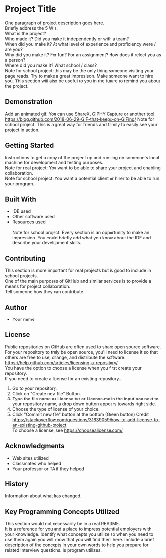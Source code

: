 # Project Title

One paragraph of project description goes here.<br />
Briefly address the 5 W's. <br />
What is the project?<br />
Who made it? Did you make it independently or with a team?<br />
When did you make it? At what level of experience and proficiency were / are you?<br />
Why did you make it? For fun? For an assignment? How does it relect you as a person?<br />
Where did you make it? What school / class?<br />
Note for school project: this may be the only thing someone visiting your page reads. Try to make a great impresison. Make someone want to hire you. This section will also be useful to you in the future to remind you about the project. 

## Demonstration

Add an animated gif. You can use ShareX, GIPHY Capture or another tool. https://blog.github.com/2018-06-29-GIF-that-keeps-on-GIFing/
Note for school project: This is a great way for friends and family to easily see your project in action. 

## Getting Started

Instructions to get a copy of the project up and running on someone's local machine for development and testing purposes.
<br />
Note for real project: You want to be able to share your project and enabling collaboration. 
<br />
Note for school project: You want a potential client or hirer to be able to run your program. 

## Built With

* IDE used  
* Other software used  
* Resources used  
<br />Note for school project: Every section is an opportunity to make an impression. You could briefly add what you know about the IDE and describe your development skills. 

## Contributing

This section is more important for real projects but is good to include in school projects. <br />
One of the main purposes of GitHub and similar services is to provide a means for project collaboration. <br />
Tell someone how they can contribute.

## Author

* Your name

## License

Public repositories on GitHub are often used to share open source software. For your repository to truly be open source, you'll need to license it so that others are free to use, change, and distribute the software. https://help.github.com/articles/licensing-a-repository/ <br />
You have the option to choose a license when you first create your repository. </br>
If you need to create a license for an existing repository...
1. Go to your repository.
2. Click on "Create new file" Button.
3. Type the file name as License.txt or License.md in the input box next to your repository name, a drop down button appears towards right side.
4. Choose the type of license of your choice.
5. Click "Commit new file" button at the bottom (Green button)
Credit https://stackoverflow.com/questions/31639059/how-to-add-license-to-an-existing-github-project <br />
To choose a license, see https://choosealicense.com/ 

## Acknowledgments

* Web sites utilized
* Classmates who helped
* Your professor or TA if they helped

## History

Information about what has changed. 

## Key Programming Concepts Utilized

This section would not necessarily be in a real README.  <br />
It is a reference for you and a place to impress potential employers with your knowledge. 
Identify what concepts you utilize so when you need to use them again you will know that you will find them here. Include a brief description of the concepts in your own words to help you prepare for related interview questions. 
is program utilizes.

